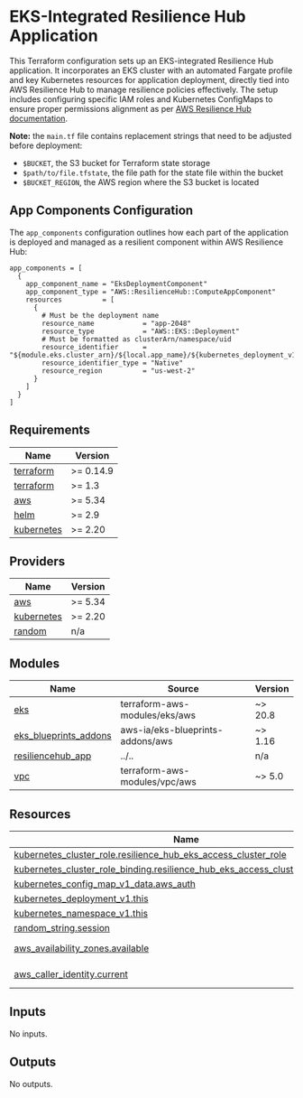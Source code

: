 <!-- BEGIN_TF_DOCS -->
# EKS-Integrated Resilience Hub Application

This Terraform configuration sets up an EKS-integrated Resilience Hub application. It incorporates an EKS cluster with an automated Fargate profile and key Kubernetes resources for application deployment, directly tied into AWS Resilience Hub to manage resilience policies effectively. The setup includes configuring specific IAM roles and Kubernetes ConfigMaps to ensure proper permissions alignment as per [AWS Resilience Hub documentation](https://docs.aws.amazon.com/resilience-hub/latest/userguide/grant-permissions-to-eks-in-arh.html).

**Note:** the `main.tf` file contains replacement strings that need to be adjusted before deployment:

- `$BUCKET`, the S3 bucket for Terraform state storage
- `$path/to/file.tfstate`, the file path for the state file within the bucket
- `$BUCKET_REGION`, the AWS region where the S3 bucket is located

## App Components Configuration

The `app_components` configuration outlines how each part of the application is deployed and managed as a resilient component within AWS Resilience Hub:

```hcl
app_components = [
  {
    app_component_name = "EksDeploymentComponent"
    app_component_type = "AWS::ResilienceHub::ComputeAppComponent"
    resources          = [
      {
        # Must be the deployment name
        resource_name            = "app-2048"
        resource_type            = "AWS::EKS::Deployment"
        # Must be formatted as clusterArn/namespace/uid
        resource_identifier      = "${module.eks.cluster_arn}/${local.app_name}/${kubernetes_deployment_v1.this.metadata[0].uid}"
        resource_identifier_type = "Native"
        resource_region          = "us-west-2"
      }
    ]
  }
]
```

## Requirements

| Name | Version |
|------|---------|
| <a name="requirement_terraform"></a> [terraform](#requirement\_terraform) | >= 0.14.9 |
| <a name="requirement_terraform"></a> [terraform](#requirement\_terraform) | >= 1.3 |
| <a name="requirement_aws"></a> [aws](#requirement\_aws) | >= 5.34 |
| <a name="requirement_helm"></a> [helm](#requirement\_helm) | >= 2.9 |
| <a name="requirement_kubernetes"></a> [kubernetes](#requirement\_kubernetes) | >= 2.20 |

## Providers

| Name | Version |
|------|---------|
| <a name="provider_aws"></a> [aws](#provider\_aws) | >= 5.34 |
| <a name="provider_kubernetes"></a> [kubernetes](#provider\_kubernetes) | >= 2.20 |
| <a name="provider_random"></a> [random](#provider\_random) | n/a |

## Modules

| Name | Source | Version |
|------|--------|---------|
| <a name="module_eks"></a> [eks](#module\_eks) | terraform-aws-modules/eks/aws | ~> 20.8 |
| <a name="module_eks_blueprints_addons"></a> [eks\_blueprints\_addons](#module\_eks\_blueprints\_addons) | aws-ia/eks-blueprints-addons/aws | ~> 1.16 |
| <a name="module_resiliencehub_app"></a> [resiliencehub\_app](#module\_resiliencehub\_app) | ../.. | n/a |
| <a name="module_vpc"></a> [vpc](#module\_vpc) | terraform-aws-modules/vpc/aws | ~> 5.0 |

## Resources

| Name | Type |
|------|------|
| [kubernetes_cluster_role.resilience_hub_eks_access_cluster_role](https://registry.terraform.io/providers/hashicorp/kubernetes/latest/docs/resources/cluster_role) | resource |
| [kubernetes_cluster_role_binding.resilience_hub_eks_access_cluster_role_binding](https://registry.terraform.io/providers/hashicorp/kubernetes/latest/docs/resources/cluster_role_binding) | resource |
| [kubernetes_config_map_v1_data.aws_auth](https://registry.terraform.io/providers/hashicorp/kubernetes/latest/docs/resources/config_map_v1_data) | resource |
| [kubernetes_deployment_v1.this](https://registry.terraform.io/providers/hashicorp/kubernetes/latest/docs/resources/deployment_v1) | resource |
| [kubernetes_namespace_v1.this](https://registry.terraform.io/providers/hashicorp/kubernetes/latest/docs/resources/namespace_v1) | resource |
| [random_string.session](https://registry.terraform.io/providers/hashicorp/random/latest/docs/resources/string) | resource |
| [aws_availability_zones.available](https://registry.terraform.io/providers/hashicorp/aws/latest/docs/data-sources/availability_zones) | data source |
| [aws_caller_identity.current](https://registry.terraform.io/providers/hashicorp/aws/latest/docs/data-sources/caller_identity) | data source |

## Inputs

No inputs.

## Outputs

No outputs.
<!-- END_TF_DOCS -->